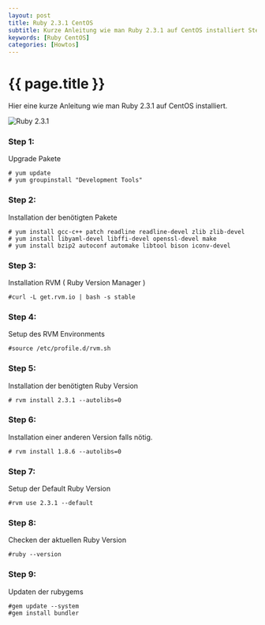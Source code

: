 ```yaml
---
layout: post
title: Ruby 2.3.1 CentOS
subtitle: Kurze Anleitung wie man Ruby 2.3.1 auf CentOS installiert Step 1 Upgrade Packages yum update yum groupinstall
keywords: [Ruby CentOS]
categories: [Howtos]
---
```

# {{ page.title }}

Hier eine kurze Anleitung wie man Ruby 2.3.1 auf CentOS installiert.

![Ruby 2.3.1](https://www.elastic2ls.com/wp-content/uploads/2016/07/Ruby_Logo.png)


### Step 1:
Upgrade Pakete
```
# yum update
# yum groupinstall "Development Tools"
```

### Step 2:
Installation der benötigten Pakete
```
# yum install gcc-c++ patch readline readline-devel zlib zlib-devel
# yum install libyaml-devel libffi-devel openssl-devel make
# yum install bzip2 autoconf automake libtool bison iconv-devel
```

### Step 3:
Installation RVM ( Ruby Version Manager )
```
#curl -L get.rvm.io | bash -s stable
```

### Step 4:
Setup des RVM Environments
```
#source /etc/profile.d/rvm.sh
```
### Step 5:
Installation der benötigten Ruby Version
```
# rvm install 2.3.1 --autolibs=0
```

### Step 6:
Installation einer anderen Version falls nötig.
```
# rvm install 1.8.6 --autolibs=0
```

### Step 7:
Setup der Default Ruby Version
```
#rvm use 2.3.1 --default
```

### Step 8:
Checken der aktuellen Ruby Version
```
#ruby --version
```

### Step 9:

Updaten der rubygems
```
#gem update --system
#gem install bundler
```
